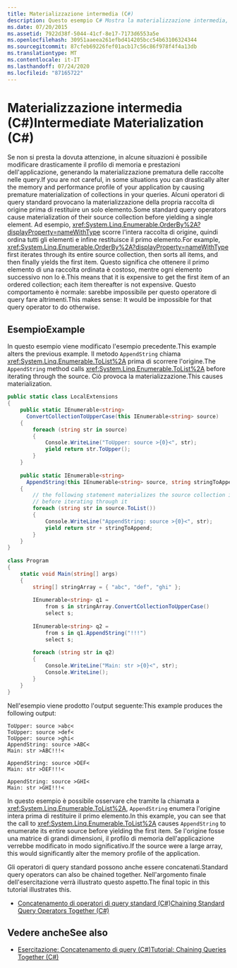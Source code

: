 ```yaml
---
title: Materializzazione intermedia (C#)
description: Questo esempio C# Mostra la materializzazione intermedia, in cui una query fa in modo che AppendString enumera l'intera origine prima di restituire il primo elemento.
ms.date: 07/20/2015
ms.assetid: 7922d38f-5044-41cf-8e17-7173d6553a5e
ms.openlocfilehash: 30951aaeea261efbd414205bcc54b63106324344
ms.sourcegitcommit: 87cfeb69226fef01acb17c56c86f978f4f4a13db
ms.translationtype: MT
ms.contentlocale: it-IT
ms.lasthandoff: 07/24/2020
ms.locfileid: "87165722"
---
```

# <a name="intermediate-materialization-c"></a><span data-ttu-id="6e4b8-103">Materializzazione intermedia (C#)</span><span class="sxs-lookup"><span data-stu-id="6e4b8-103">Intermediate Materialization (C#)</span></span>
<span data-ttu-id="6e4b8-104">Se non si presta la dovuta attenzione, in alcune situazioni è possibile modificare drasticamente il profilo di memoria e prestazioni dell'applicazione, generando la materializzazione prematura delle raccolte nelle query.</span><span class="sxs-lookup"><span data-stu-id="6e4b8-104">If you are not careful, in some situations you can drastically alter the memory and performance profile of your application by causing premature materialization of collections in your queries.</span></span> <span data-ttu-id="6e4b8-105">Alcuni operatori di query standard provocano la materializzazione della propria raccolta di origine prima di restituire un solo elemento.</span><span class="sxs-lookup"><span data-stu-id="6e4b8-105">Some standard query operators cause materialization of their source collection before yielding a single element.</span></span> <span data-ttu-id="6e4b8-106">Ad esempio, <xref:System.Linq.Enumerable.OrderBy%2A?displayProperty=nameWithType> scorre l'intera raccolta di origine, quindi ordina tutti gli elementi e infine restituisce il primo elemento.</span><span class="sxs-lookup"><span data-stu-id="6e4b8-106">For example, <xref:System.Linq.Enumerable.OrderBy%2A?displayProperty=nameWithType> first iterates through its entire source collection, then sorts all items, and then finally yields the first item.</span></span> <span data-ttu-id="6e4b8-107">Questo significa che ottenere il primo elemento di una raccolta ordinata è costoso, mentre ogni elemento successivo non lo è.</span><span class="sxs-lookup"><span data-stu-id="6e4b8-107">This means that it is expensive to get the first item of an ordered collection; each item thereafter is not expensive.</span></span> <span data-ttu-id="6e4b8-108">Questo comportamento è normale: sarebbe impossibile per questo operatore di query fare altrimenti.</span><span class="sxs-lookup"><span data-stu-id="6e4b8-108">This makes sense: It would be impossible for that query operator to do otherwise.</span></span>  
  
## <a name="example"></a><span data-ttu-id="6e4b8-109">Esempio</span><span class="sxs-lookup"><span data-stu-id="6e4b8-109">Example</span></span>  
 <span data-ttu-id="6e4b8-110">In questo esempio viene modificato l'esempio precedente.</span><span class="sxs-lookup"><span data-stu-id="6e4b8-110">This example alters the previous example.</span></span> <span data-ttu-id="6e4b8-111">Il metodo `AppendString` chiama <xref:System.Linq.Enumerable.ToList%2A> prima di scorrere l'origine.</span><span class="sxs-lookup"><span data-stu-id="6e4b8-111">The `AppendString` method calls <xref:System.Linq.Enumerable.ToList%2A> before iterating through the source.</span></span> <span data-ttu-id="6e4b8-112">Ciò provoca la materializzazione.</span><span class="sxs-lookup"><span data-stu-id="6e4b8-112">This causes materialization.</span></span>  
  
```csharp  
public static class LocalExtensions  
{  
    public static IEnumerable<string>  
      ConvertCollectionToUpperCase(this IEnumerable<string> source)  
    {  
        foreach (string str in source)  
        {  
            Console.WriteLine("ToUpper: source >{0}<", str);  
            yield return str.ToUpper();  
        }  
    }  
  
    public static IEnumerable<string>  
      AppendString(this IEnumerable<string> source, string stringToAppend)  
    {  
        // the following statement materializes the source collection in a List<T>  
        // before iterating through it  
        foreach (string str in source.ToList())  
        {  
            Console.WriteLine("AppendString: source >{0}<", str);  
            yield return str + stringToAppend;  
        }  
    }  
}  
  
class Program  
{  
    static void Main(string[] args)  
    {  
        string[] stringArray = { "abc", "def", "ghi" };  
  
        IEnumerable<string> q1 =  
            from s in stringArray.ConvertCollectionToUpperCase()  
            select s;  
  
        IEnumerable<string> q2 =  
            from s in q1.AppendString("!!!")  
            select s;  
  
        foreach (string str in q2)  
        {  
            Console.WriteLine("Main: str >{0}<", str);  
            Console.WriteLine();  
        }  
    }  
}  
```  
  
 <span data-ttu-id="6e4b8-113">Nell'esempio viene prodotto l'output seguente:</span><span class="sxs-lookup"><span data-stu-id="6e4b8-113">This example produces the following output:</span></span>  
  
```output  
ToUpper: source >abc<  
ToUpper: source >def<  
ToUpper: source >ghi<  
AppendString: source >ABC<  
Main: str >ABC!!!<  
  
AppendString: source >DEF<  
Main: str >DEF!!!<  
  
AppendString: source >GHI<  
Main: str >GHI!!!<  
```  
  
 <span data-ttu-id="6e4b8-114">In questo esempio è possibile osservare che tramite la chiamata a <xref:System.Linq.Enumerable.ToList%2A>, `AppendString` enumera l'origine intera prima di restituire il primo elemento.</span><span class="sxs-lookup"><span data-stu-id="6e4b8-114">In this example, you can see that the call to <xref:System.Linq.Enumerable.ToList%2A> causes `AppendString` to enumerate its entire source before yielding the first item.</span></span> <span data-ttu-id="6e4b8-115">Se l'origine fosse una matrice di grandi dimensioni, il profilo di memoria dell'applicazione verrebbe modificato in modo significativo.</span><span class="sxs-lookup"><span data-stu-id="6e4b8-115">If the source were a large array, this would significantly alter the memory profile of the application.</span></span>  
  
 <span data-ttu-id="6e4b8-116">Gli operatori di query standard possono anche essere concatenati.</span><span class="sxs-lookup"><span data-stu-id="6e4b8-116">Standard query operators can also be chained together.</span></span> <span data-ttu-id="6e4b8-117">Nell'argomento finale dell'esercitazione verrà illustrato questo aspetto.</span><span class="sxs-lookup"><span data-stu-id="6e4b8-117">The final topic in this tutorial illustrates this.</span></span>  
  
- [<span data-ttu-id="6e4b8-118">Concatenamento di operatori di query standard (C#)</span><span class="sxs-lookup"><span data-stu-id="6e4b8-118">Chaining Standard Query Operators Together (C#)</span></span>](./chaining-standard-query-operators-together.md)  
  
## <a name="see-also"></a><span data-ttu-id="6e4b8-119">Vedere anche</span><span class="sxs-lookup"><span data-stu-id="6e4b8-119">See also</span></span>

- [<span data-ttu-id="6e4b8-120">Esercitazione: Concatenamento di query (C#)</span><span class="sxs-lookup"><span data-stu-id="6e4b8-120">Tutorial: Chaining Queries Together (C#)</span></span>](./deferred-execution-and-lazy-evaluation-in-linq-to-xml.md)
